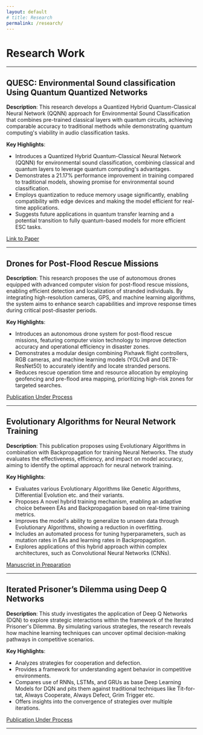 ```yaml
---
layout: default
# title: Research
permalink: /research/
---
```

# Research Work

---

## QUESC: Environmental Sound classification Using Quantum Quantized Networks
**Description**: This research develops a Quantized Hybrid Quantum-Classical Neural Network (QQNN) approach for Environmental Sound Classification that combines pre-trained classical layers with quantum circuits, achieving comparable accuracy to traditional methods while demonstrating quantum computing's viability in audio classification tasks.

**Key Highlights**:
- Introduces a Quantized Hybrid Quantum-Classical Neural Network (QQNN) for environmental sound classification, combining classical and quantum layers to leverage quantum computing's advantages.
- Demonstrates a 21.17% performance improvement in training compared to traditional models, showing promise for environmental sound classification.
- Employs quantization to reduce memory usage significantly, enabling compatibility with edge devices and making the model efficient for real-time applications.
- Suggests future applications in quantum transfer learning and a potential transition to fully quantum-based models for more efficient ESC tasks.

[Link to Paper](https://doi.org/10.1016/j.procs.2023.12.111)

---

## Drones for Post-Flood Rescue Missions
**Description**: This research proposes the use of autonomous drones equipped with advanced computer vision for post-flood rescue missions, enabling efficient detection and localization of stranded individuals. By integrating high-resolution cameras, GPS, and machine learning algorithms, the system aims to enhance search capabilities and improve response times during critical post-disaster periods.

**Key Highlights**:
- Introduces an autonomous drone system for post-flood rescue missions, featuring computer vision technology to improve detection accuracy and operational efficiency in disaster zones.
- Demonstrates a modular design combining Pixhawk flight controllers, RGB cameras, and machine learning models (YOLOv8 and DETR-ResNet50) to accurately identify and locate stranded persons.
- Reduces rescue operation time and resource allocation by employing geofencing and pre-flood area mapping, prioritizing high-risk zones for targeted searches.

[Publication Under Process]()

---

## Evolutionary Algorithms for Neural Network Training
**Description**: This publication proposes using Evolutionary Algorithms in combination with Backpropagation for training Neural Networks. The study evaluates the effectiveness, efficiency, and impact on model accuracy, aiming to identify the optimal approach for neural network training.

**Key Highlights**:
- Evaluates various Evolutionary Algorithms like Genetic Algorithms, Differential Evolution etc. and their variants.
- Proposes A novel hybrid training mechanism, enabling an adaptive choice between EAs and Backpropagation based on real-time training metrics.
- Improves the model's ability to generalize to unseen data through Evolutionary Algorithms, showing a reduction in overfitting.
- Includes an automated process for tuning hyperparameters, such as mutation rates in EAs and learning rates in Backpropagation.
- Explores applications of this hybrid approach within complex architectures, such as Convolutional Neural Networks (CNNs).

[Manuscript in Preparation]()

---

## Iterated Prisoner’s Dilemma using Deep Q Networks
**Description**: This study investigates the application of Deep Q Networks (DQN) to explore strategic interactions within the framework of the Iterated Prisoner's Dilemma. By simulating various strategies, the research reveals how machine learning techniques can uncover optimal decision-making pathways in competitive scenarios.

**Key Highlights**:
- Analyzes strategies for cooperation and defection.
- Provides a framework for understanding agent behavior in competitive environments.
- Compares use of RNNs, LSTMs, and GRUs as base Deep Learning Models for DQN and pits them against traditional techniques like Tit-for-tat, Always Cooperate, Always Defect, Grim Trigger etc.
- Offers insights into the convergence of strategies over multiple iterations.

[Publication Under Process]()

---
